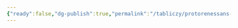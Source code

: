 ```yaml
---
{"ready":false,"dg-publish":true,"permalink":"/tabliczy/protorenessans-i-rannee-vozrozhdenie/freski-kapelly-peruczczi-czerkvi-santa-kroche/","dgPassFrontmatter":true}
---
```



